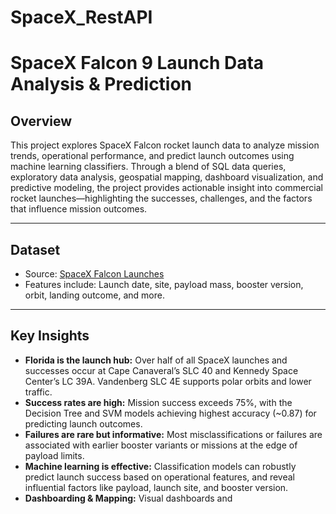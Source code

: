 # SpaceX_RestAPI

# SpaceX Falcon 9 Launch Data Analysis & Prediction

## Overview

This project explores SpaceX Falcon rocket launch data to analyze mission trends, operational performance, and predict launch outcomes using machine learning classifiers. Through a blend of SQL data queries, exploratory data analysis, geospatial mapping, dashboard visualization, and predictive modeling, the project provides actionable insight into commercial rocket launches—highlighting the successes, challenges, and the factors that influence mission outcomes.

---

## Dataset

- Source: [SpaceX Falcon Launches]("https://api.spacexdata.com/v4/launches/past")
- Features include: Launch date, site, payload mass, booster version, orbit, landing outcome, and more.

---

## Key Insights

- **Florida is the launch hub:** Over half of all SpaceX launches and successes occur at Cape Canaveral’s SLC 40 and Kennedy Space Center’s LC 39A. Vandenberg SLC 4E supports polar orbits and lower traffic.
- **Success rates are high:** Mission success exceeds 75%, with the Decision Tree and SVM models achieving highest accuracy (~0.87) for predicting launch outcomes.
- **Failures are rare but informative:** Most misclassifications or failures are associated with earlier booster variants or missions at the edge of payload limits.
- **Machine learning is effective:** Classification models can robustly predict launch success based on operational features, and reveal influential factors like payload, launch site, and booster version.
- **Dashboarding & Mapping:** Visual dashboards and
